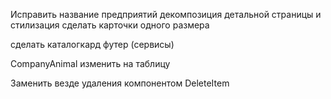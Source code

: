Исправить название предприятий 
декомпозиция детальной страницы и стилизация
сделать карточки одного размера

сделать каталогкард футер (сервисы)


CompanyAnimal изменить на таблицу

Заменить везде удаления компонентом DeleteItem
